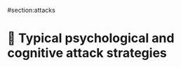 #section:attacks

# 🎯 Typical psychological and cognitive attack strategies

<!-- Add content here -->
